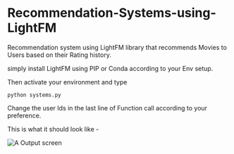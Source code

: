 # Recommendation-Systems-using-LightFM
Recommendation system using LightFM library that recommends Movies to Users based on their Rating history.

simply install LightFM using PIP or Conda according to your Env setup.

Then activate your environment and type

```
python systems.py
```

Change the user Ids in the last line of Function call according to your preference.

This is what it should look like - 

![A Output screen](result.jpeg)